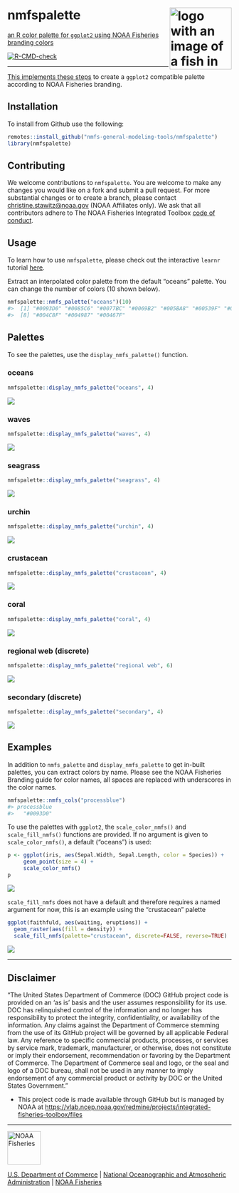 <!-- README.md is generated from README.Rmd. Please edit that file -->

# nmfspalette <a href={https:://nmfs-general-modeling-tools.github.io/nmfspalette}><img src="man/figures/logo.png" align="right" width=139 height=139 alt="logo with an image of a fish in multiple palette colors" />

an R color palette for `ggplot2` using NOAA Fisheries branding colors

![R-CMD-check](https://github.com/nmfs-general-modeling-tools/nmfspalette/workflows/R-CMD-check/badge.svg)

-----

This implements these
[steps](https://drsimonj.svbtle.com/creating-corporate-colour-palettes-for-ggplot2)
to create a `ggplot2` compatible palette according to NOAA Fisheries
branding.

## Installation

To install from Github use the following:

``` r
remotes::install_github("nmfs-general-modeling-tools/nmfspalette")
library(nmfspalette)
```

## Contributing

We welcome contributions to `nmfspalette`. You are welcome to make any
changes you would like on a fork and submit a pull request. For more
substantial changes or to create a branch, please contact
<christine.stawitz@noaa.gov> (NOAA Affiliates only). We ask that all
contributors adhere to The NOAA Fisheries Integrated Toolbox [code of
conduct](https://github.com/nmfs-fish-tools/Resources/blob/master/CONTRIBUTING.md).

## Usage

To learn how to use `nmfspalette`, please check out the interactive
`learnr` tutorial [here](https://cstawitz.shinyapps.io/colors/).

Extract an interpolated color palette from the default “oceans” palette.
You can change the number of colors (10 shown below).

``` r
nmfspalette::nmfs_palette("oceans")(10)
#>  [1] "#0093D0" "#0085C6" "#0077BC" "#0069B2" "#005BA8" "#00539F" "#005097"
#>  [8] "#004C8F" "#004987" "#00467F"
```

## Palettes

To see the palettes, use the `display_nmfs_palette()` function.

### oceans

``` r
nmfspalette::display_nmfs_palette("oceans", 4)
```

![](man/figures/displ_oceans-1.png)<!-- -->

### waves

``` r
nmfspalette::display_nmfs_palette("waves", 4)
```

![](man/figures/displ_waves-1.png)<!-- -->

### seagrass

``` r
nmfspalette::display_nmfs_palette("seagrass", 4)
```

![](man/figures/displ_seagrass-1.png)<!-- -->

### urchin

``` r
nmfspalette::display_nmfs_palette("urchin", 4)
```

![](man/figures/displ_urchin-1.png)<!-- -->

### crustacean

``` r
nmfspalette::display_nmfs_palette("crustacean", 4)
```

![](man/figures/displ_crustacean-1.png)<!-- -->

### coral

``` r
nmfspalette::display_nmfs_palette("coral", 4)
```

![](man/figures/displ_coral-1.png)<!-- -->

### regional web (discrete)

``` r
nmfspalette::display_nmfs_palette("regional web", 6)
```

![](man/figures/displ_regional_web-1.png)<!-- -->

### secondary (discrete)

``` r
nmfspalette::display_nmfs_palette("secondary", 4)
```

![](man/figures/displ_secondary-1.png)<!-- -->

## Examples

In addition to `nmfs_palette` and `display_nmfs_palette` to get in-built
palettes, you can extract colors by name. Please see the NOAA Fisheries
Branding guide for color names, all spaces are replaced with underscores
in the color names.

``` r
nmfspalette::nmfs_cols("processblue")
#> processblue 
#>   "#0093D0"
```

To use the palettes with `ggplot2`, the `scale_color_nmfs()` and
`scale_fill_nmfs()` functions are provided. If no argument is given to
`scale_color_nmfs()`, a default (“oceans”) is used:

``` r
p <- ggplot(iris, aes(Sepal.Width, Sepal.Length, color = Species)) +
     geom_point(size = 4) +
     scale_color_nmfs()
p
```

![](man/figures/default_plot-1.png)<!-- -->

`scale_fill_nmfs` does not have a default and therefore requires a named
argument for now, this is an example using the “crustacean” palette

``` r
ggplot(faithfuld, aes(waiting, eruptions)) +
  geom_raster(aes(fill = density)) +
  scale_fill_nmfs(palette="crustacean", discrete=FALSE, reverse=TRUE)
```

![](man/figures/scale_fill_example-1.png)<!-- -->

-----

## Disclaimer

“The United States Department of Commerce (DOC) GitHub project code is
provided on an ‘as is’ basis and the user assumes responsibility for its
use. DOC has relinquished control of the information and no longer has
responsibility to protect the integrity, confidentiality, or
availability of the information. Any claims against the Department of
Commerce stemming from the use of its GitHub project will be governed by
all applicable Federal law. Any reference to specific commercial
products, processes, or services by service mark, trademark,
manufacturer, or otherwise, does not constitute or imply their
endorsement, recommendation or favoring by the Department of Commerce.
The Department of Commerce seal and logo, or the seal and logo of a DOC
bureau, shall not be used in any manner to imply endorsement of any
commercial product or activity by DOC or the United States Government.”

  - This project code is made available through GitHub but is managed by
    NOAA at
    <https://vlab.ncep.noaa.gov/redmine/projects/integrated-fisheries-toolbox/files>

-----

<a href="https://www.fisheries.noaa.gov/"><img src="man/figures/noaa-fisheries-rgb-2line-horizontal-small.png" height=75 alt="NOAA Fisheries" />

[U.S. Department of Commerce](https://www.commerce.gov/) | [National
Oceanographic and Atmospheric Administration](https://www.noaa.gov) |
[NOAA Fisheries](https://www.fisheries.noaa.gov/)
